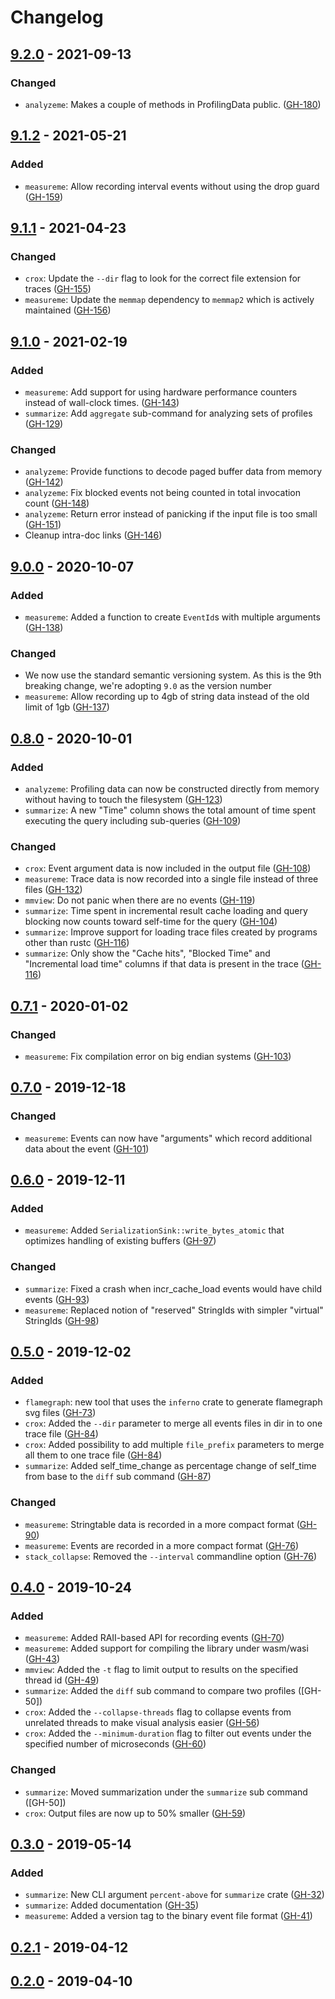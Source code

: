 # Changelog

## [9.2.0] - 2021-09-13
### Changed
- `analyzeme`: Makes a couple of methods in ProfilingData public. ([GH-180])

## [9.1.2] - 2021-05-21
### Added
- `measureme`: Allow recording interval events without using the drop guard ([GH-159])

## [9.1.1] - 2021-04-23
### Changed
- `crox`: Update the `--dir` flag to look for the correct file extension for traces ([GH-155])
- `measureme`: Update the `memmap` dependency to `memmap2` which is actively maintained ([GH-156])

## [9.1.0] - 2021-02-19
### Added
- `measureme`: Add support for using hardware performance counters instead of wall-clock times. ([GH-143])
- `summarize`: Add `aggregate` sub-command for analyzing sets of profiles ([GH-129])

### Changed
- `analyzeme`: Provide functions to decode paged buffer data from memory ([GH-142])
- `analyzeme`: Fix blocked events not being counted in total invocation count ([GH-148])
- `analyzeme`: Return error instead of panicking if the input file is too small ([GH-151])
- Cleanup intra-doc links ([GH-146])

## [9.0.0] - 2020-10-07
### Added
- `measureme`: Added a function to create `EventId`s with multiple arguments ([GH-138])

### Changed
- We now use the standard semantic versioning system. As this is the 9th breaking change, we're adopting `9.0` as the version number
- `measureme`: Allow recording up to 4gb of string data instead of the old limit of 1gb ([GH-137])

## [0.8.0] - 2020-10-01
### Added
- `analyzeme`: Profiling data can now be constructed directly from memory without having to touch the filesystem ([GH-123])
- `summarize`: A new "Time" column shows the total amount of time spent executing the query including sub-queries ([GH-109])

### Changed
- `crox`: Event argument data is now included in the output file ([GH-108])
- `measureme`: Trace data is now recorded into a single file instead of three files ([GH-132])
- `mmview`: Do not panic when there are no events ([GH-119])
- `summarize`: Time spent in incremental result cache loading and query blocking now counts toward self-time for the query ([GH-104])
- `summarize`: Improve support for loading trace files created by programs other than rustc ([GH-116])
- `summarize`: Only show the "Cache hits", "Blocked Time" and "Incremental load time" columns if that data is present in the trace ([GH-116])

## [0.7.1] - 2020-01-02
### Changed
- `measureme`: Fix compilation error on big endian systems ([GH-103])

## [0.7.0] - 2019-12-18
### Changed
- `measureme`: Events can now have "arguments" which record additional data about the event ([GH-101])

## [0.6.0] - 2019-12-11
### Added
- `measureme`: Added `SerializationSink::write_bytes_atomic` that optimizes handling of existing buffers ([GH-97])

### Changed
- `summarize`: Fixed a crash when incr_cache_load events would have child events ([GH-93])
- `measureme`: Replaced notion of "reserved" StringIds with simpler "virtual" StringIds ([GH-98])

## [0.5.0] - 2019-12-02
### Added
- `flamegraph`: new tool that uses the `inferno` crate to generate flamegraph svg files ([GH-73])
- `crox`: Added the `--dir` parameter to merge all events files in dir in to one trace file ([GH-84])
- `crox`: Added possibility to add multiple `file_prefix` parameters to merge all them to one trace file ([GH-84])
- `summarize`: Added self_time_change as percentage change of self_time from base to the `diff` sub command ([GH-87])

### Changed
- `measureme`: Stringtable data is recorded in a more compact format ([GH-90])
- `measureme`: Events are recorded in a more compact format ([GH-76])
- `stack_collapse`: Removed the `--interval` commandline option ([GH-76])

## [0.4.0] - 2019-10-24
### Added
- `measureme`: Added RAII-based API for recording events ([GH-70])
- `measureme`: Added support for compiling the library under wasm/wasi ([GH-43])
- `mmview`: Added the `-t` flag to limit output to results on the specified thread id ([GH-49])
- `summarize`: Added the `diff` sub command to compare two profiles ([GH-50])
- `crox`: Added the `--collapse-threads` flag to collapse events from unrelated threads to make visual analysis easier ([GH-56])
- `crox`: Added the `--minimum-duration` flag to filter out events under the specified number of microseconds ([GH-60])

### Changed
- `summarize`: Moved summarization under the `summarize` sub command ([GH-50])
- `crox`: Output files are now up to 50% smaller ([GH-59])

## [0.3.0] - 2019-05-14
### Added
- `summarize`: New CLI argument `percent-above` for `summarize` crate ([GH-32])
- `summarize`: Added documentation ([GH-35])
- `measureme`: Added a version tag to the binary event file format ([GH-41])

## [0.2.1] - 2019-04-12

## [0.2.0] - 2019-04-10

[9.2.0]: https://github.com/rust-lang/measureme/releases/tag/9.2.0
[9.1.2]: https://github.com/rust-lang/measureme/releases/tag/9.1.2
[9.1.1]: https://github.com/rust-lang/measureme/releases/tag/9.1.1
[9.1.0]: https://github.com/rust-lang/measureme/releases/tag/9.1.0
[9.0.0]: https://github.com/rust-lang/measureme/releases/tag/9.0.0
[0.8.0]: https://github.com/rust-lang/measureme/releases/tag/0.8.0
[0.7.1]: https://github.com/rust-lang/measureme/releases/tag/0.7.1
[0.7.0]: https://github.com/rust-lang/measureme/releases/tag/0.7.0
[0.6.0]: https://github.com/rust-lang/measureme/releases/tag/0.6.0
[0.5.0]: https://github.com/rust-lang/measureme/releases/tag/0.5.0
[0.4.0]: https://github.com/rust-lang/measureme/releases/tag/0.4.0
[0.3.0]: https://github.com/rust-lang/measureme/releases/tag/0.3.0
[0.2.1]: https://github.com/rust-lang/measureme/releases/tag/0.2.1
[0.2.0]: https://github.com/rust-lang/measureme/releases/tag/0.2.0

[GH-32]: https://github.com/rust-lang/measureme/issues/32
[GH-35]: https://github.com/rust-lang/measureme/pull/35
[GH-41]: https://github.com/rust-lang/measureme/pull/41
[GH-43]: https://github.com/rust-lang/measureme/pull/43
[GH-49]: https://github.com/rust-lang/measureme/pull/49
[GH-56]: https://github.com/rust-lang/measureme/pull/56
[GH-59]: https://github.com/rust-lang/measureme/pull/59
[GH-60]: https://github.com/rust-lang/measureme/pull/60
[GH-70]: https://github.com/rust-lang/measureme/pull/70
[GH-73]: https://github.com/rust-lang/measureme/pull/73
[GH-76]: https://github.com/rust-lang/measureme/pull/76
[GH-84]: https://github.com/rust-lang/measureme/pull/84
[GH-87]: https://github.com/rust-lang/measureme/pull/87
[GH-90]: https://github.com/rust-lang/measureme/pull/90
[GH-93]: https://github.com/rust-lang/measureme/pull/93
[GH-97]: https://github.com/rust-lang/measureme/pull/97
[GH-98]: https://github.com/rust-lang/measureme/pull/98
[GH-101]: https://github.com/rust-lang/measureme/pull/101
[GH-103]: https://github.com/rust-lang/measureme/pull/103
[GH-104]: https://github.com/rust-lang/measureme/pull/104
[GH-108]: https://github.com/rust-lang/measureme/pull/108
[GH-109]: https://github.com/rust-lang/measureme/pull/109
[GH-116]: https://github.com/rust-lang/measureme/pull/116
[GH-119]: https://github.com/rust-lang/measureme/pull/119
[GH-123]: https://github.com/rust-lang/measureme/pull/123
[GH-129]: https://github.com/rust-lang/measureme/pull/129
[GH-132]: https://github.com/rust-lang/measureme/pull/132
[GH-137]: https://github.com/rust-lang/measureme/pull/137
[GH-138]: https://github.com/rust-lang/measureme/pull/138
[GH-142]: https://github.com/rust-lang/measureme/pull/142
[GH-143]: https://github.com/rust-lang/measureme/pull/143
[GH-146]: https://github.com/rust-lang/measureme/pull/146
[GH-148]: https://github.com/rust-lang/measureme/pull/148
[GH-151]: https://github.com/rust-lang/measureme/pull/151
[GH-155]: https://github.com/rust-lang/measureme/pull/155
[GH-156]: https://github.com/rust-lang/measureme/pull/156
[GH-159]: https://github.com/rust-lang/measureme/pull/159
[GH-180]: https://github.com/rust-lang/measureme/pull/180
